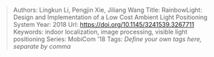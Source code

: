 > Authors: Lingkun Li, Pengjin Xie, Jiliang Wang
> Title: RainbowLight: Design and Implementation of a Low Cost Ambient Light Positioning System
> Year: 2018
> Url: https://doi.org/10.1145/3241539.3267711
> Keywords: indoor localization, image processing, visible light positioning
> Series: MobiCom '18
> Tags: *Define your own tags here, separate by comma*